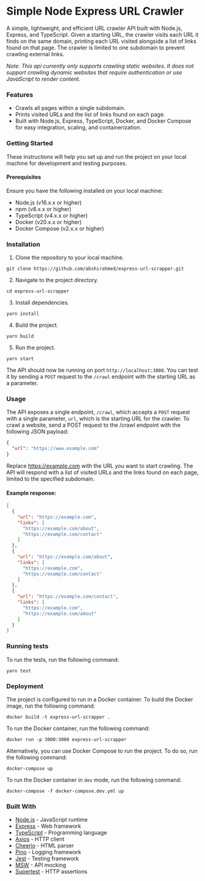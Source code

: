 # Simple Node Express URL Crawler

A simple, lightweight, and efficient URL crawler API built with Node.js, Express, and TypeScript. Given a starting URL,
the crawler visits each URL it finds on the same domain, printing each URL visited alongside a list of links found on
that page. The crawler is limited to one subdomain to prevent crawling external links.

_Note: This api currently only supports crawling static websites. It does not support crawling dynamic websites that
require authentication or use JavaScript to render content._

### Features

- Crawls all pages within a single subdomain.
- Prints visited URLs and the list of links found on each page.
- Built with Node.js, Express, TypeScript, Docker, and Docker Compose for easy integration, scaling, and
  containerization.

### Getting Started

These instructions will help you set up and run the project on your local machine for development and testing purposes.

#### Prerequisites

Ensure you have the following installed on your local machine:

- Node.js (v16.x.x or higher)
- npm (v8.x.x or higher)
- TypeScript (v4.x.x or higher)
- Docker (v20.x.x or higher)
- Docker Compose (v2.x.x or higher)

### Installation

1. Clone the repository to your local machine.

```shell
git clone https://github.com/abshirahmed/express-url-scrapper.git
```

2. Navigate to the project directory.

```shell
cd express-url-scrapper
```

3. Install dependencies.

```shell
yarn install
```

4. Build the project.

```shell
yarn build
```

5. Run the project.

```shell
yarn start
```

The API should now be running on port `http://localhost:3000`. You can test it by sending a `POST` request to
the `/crawl` endpoint with the starting URL as a parameter.

### Usage

The API exposes a single endpoint, `/crawl`, which accepts a `POST` request with a single parameter, `url`, which is the
starting URL for the crawler. To crawl a website, send a POST request to the /crawl endpoint with the following JSON
payload:

```json
{
  "url": "https://www.example.com"
}
```

Replace https://example.com with the URL you want to start crawling. The API will respond with a list of visited URLs
and the links found on each page, limited to the specified subdomain.

#### Example response:

  ```json
  [
    {
      "url": "https://example.com",
      "links": [
        "https://example.com/about",
        "https://example.com/contact"
      ]
    },
    {
      "url": "https://example.com/about",
      "links": [
        "https://example.com",
        "https://example.com/contact"
      ]
    },
    {
      "url": "https://example.com/contact",
      "links": [
        "https://example.com",
        "https://example.com/about"
      ]
    }
  ]
  ```

### Running tests

To run the tests, run the following command:

```shell
yarn test
```

### Deployment

The project is configured to run in a Docker container. To build the Docker image, run the following command:

```shell
docker build -t express-url-scrapper .
``` 

To run the Docker container, run the following command:

```shell
docker run -p 3000:3000 express-url-scrapper
```

Alternatively, you can use Docker Compose to run the project. To do so, run the following command:

```shell
docker-compose up
```

To run the Docker container in `dev` mode, run the following command:

```shell
docker-compose -f docker-compose.dev.yml up
```

### Built With

- [Node.js](https://nodejs.org/en/) - JavaScript runtime
- [Express](https://expressjs.com/) - Web framework
- [TypeScript](https://www.typescriptlang.org/) - Programming language
- [Axios](https://axios-http.com/) - HTTP client
- [Cheerio](https://cheerio.js.org/) - HTML parser
- [Pino](https://getpino.io/) - Logging framework
- [Jest](https://jestjs.io/) - Testing framework
- [MSW](https://mswjs.io/) - API mocking
- [Supertest](https://github.com/ladjs/supertest) - HTTP assertions
